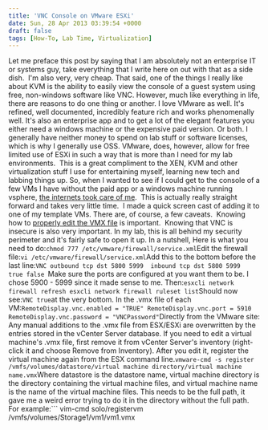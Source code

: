 ```yaml
---
title: 'VNC Console on VMware ESXi'
date: Sun, 28 Apr 2013 03:39:54 +0000
draft: false
tags: [How-To, Lab Time, Virtualization]
---
```


Let me preface this post by saying that I am absolutely not an enterprise IT or systems guy, take everything that I write here on out with that as a side dish.  I'm also very, very cheap. That said, one of the things I really like about KVM is the ability to easily view the console of a guest system using free, non-windows software like VNC. However, much like everything in life, there are reasons to do one thing or another. I love VMware as well. It's refined, well documented, incredibly feature rich and works phenomenally well. It's also an enterprise app and to get a lot of the elegant features you either need a windows machine or the expensive paid version. Or both. I generally have neither money to spend on lab stuff or software licenses, which is why I generally use OSS. VMware, does, however, allow for free limited use of ESXi in such a way that is more than I need for my lab environments.  This is a great compliment to the XEN, KVM and other virtualization stuff I use for entertaining myself, learning new tech and labbing things up. So, when I wanted to see if I could get to the console of a few VMs I have without the paid app or a windows machine running vsphere, [the internets took care of me](http://t3chnot3s.blogspot.com/2012/03/how-to-enable-vnc-access-to-vms-on.html).  This is actually really straight forward and takes very little time.  I made a quick screen cast of adding it to one of my template VMs. There are, of course, a few caveats.  Knowing how to [properly edit the VMX file](http://kb.vmware.com/selfservice/microsites/search.do?language=en_US&cmd=displayKC&externalId=1714) is important.  Knowing that VNC is insecure is also very important. In my lab, this is all behind my security perimeter and it's fairly safe to open it up. In a nutshell, Here is what you need to do:```
chmod 777 /etc/vmware/firewall/service.xml
```Edit the firewall file:```
vi /etc/vmware/firewall/service.xml
```Add this to the bottom before the last line:```
 VNC
    outbound
        tcp
        dst
        5800
           5999 
     inbound
        tcp
        dst
        5800
           5999 
     true
     false 
```Make sure the ports are configured at you want them to be. I chose 5900 - 5999 since it made sense to me. Then:```
esxcli network firewall refresh
esxcli network firewall ruleset list
```Should now see:```
VNC true
```at the very bottom. In the .vmx file of each VM:```
RemoteDisplay.vnc.enabled = "TRUE"
RemoteDisplay.vnc.port = 5910
RemoteDisplay.vnc.password = "VNCPassword"
```Directly from the VMware site: Any manual additions to the .vmx file from ESX/ESXi are overwritten by the entries stored in the vCenter Server database. If you need to edit a virtual machine's .vmx file, first remove it from vCenter Server's inventory (right-click it and choose Remove from Inventory). After you edit it, register the virtual machine again from the ESX command line.```
vmware-cmd -s register /vmfs/volumes/datastore/virtual machine directory/virtual machine name.vmx
```Where datastore is the datastore name, virtual machine directory is the directory containing the virtual machine files, and virtual machine name is the name of the virtual machine files. This needs to be the full path, it gave me a weird error trying to do it in the directory without the full path. For example:```
vim-cmd solo/registervm /vmfs/volumes/Storage1/vm1/vm1.vmx
```Start the VM and connect to the VNC console configured.